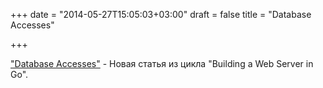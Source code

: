 +++
date = "2014-05-27T15:05:03+03:00"
draft = false
title = "Database Accesses"

+++

<p><a href="http://austingwalters.com/building-a-web-server-in-go-database-accesses/">&quot;Database Accesses&quot;</a> - Новая статья из цикла &quot;Building a Web Server in Go&quot;.</p>


